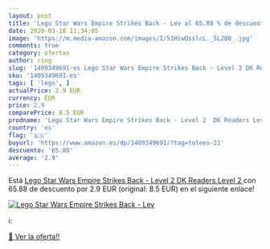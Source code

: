 ```yaml
---
layout: post
title: 'Lego Star Wars Empire Strikes Back - Lev al 65.88 % de descuento'
date: 2020-03-18 11:34:05
image: 'https://m.media-amazon.com/images/I/51HiwQsslcL._SL200_.jpg'
comments: true
category: ofertas
author: ring
slug: '1409349691-es Lego Star Wars Empire Strikes Back - Level 2 DK Readers...'
sku: '1409349691-es'
tags: [ 'lego', ]
actualPrice: 2.9 EUR
currency: EUR
price: 2.9
comparePrice: 8.5 EUR
prodname: 'Lego Star Wars Empire Strikes Back - Level 2  DK Readers Level 2 '
country: 'es'
flag: '🇪🇸'
buyurl: 'https://www.amazon.es/dp/1409349691/?tag=tolees-21'
descuento: '65.88'
average: '2.9'
---
```


Está [Lego Star Wars Empire Strikes Back - Level 2  DK Readers Level 2 ](https://www.amazon.es/dp/1409349691/?tag=tolees-21) con 65.88 de descuento por 2.9 EUR (original: 8.5 EUR) en el siguiente enlace!

[![Lego Star Wars Empire Strikes Back - Lev](https://m.media-amazon.com/images/I/51HiwQsslcL._SL200_.jpg)](https://www.amazon.es/dp/1409349691/?tag=tolees-21)

ℹ️:


[🛒 Ver la oferta!!](https://www.amazon.es/dp/1409349691/?tag=tolees-21)
